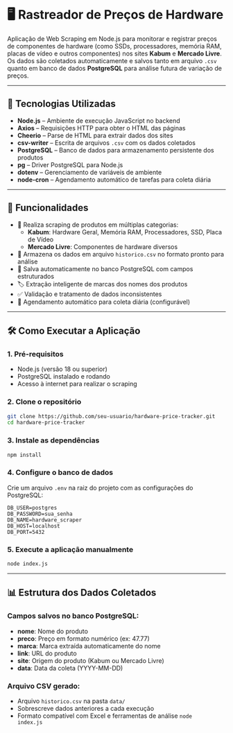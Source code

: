 # 🖥️ Rastreador de Preços de Hardware

Aplicação de Web Scraping em Node.js para monitorar e registrar preços de componentes de hardware (como SSDs, processadores, memória RAM, placas de vídeo e outros componentes) nos sites **Kabum** e **Mercado Livre**. Os dados são coletados automaticamente e salvos tanto em arquivo `.csv` quanto em banco de dados **PostgreSQL** para análise futura de variação de preços.

---

## 🚀 Tecnologias Utilizadas

- **Node.js** – Ambiente de execução JavaScript no backend
- **Axios** – Requisições HTTP para obter o HTML das páginas
- **Cheerio** – Parse de HTML para extrair dados dos sites
- **csv-writer** – Escrita de arquivos `.csv` com os dados coletados
- **PostgreSQL** – Banco de dados para armazenamento persistente dos produtos
- **pg** – Driver PostgreSQL para Node.js
- **dotenv** – Gerenciamento de variáveis de ambiente
- **node-cron** – Agendamento automático de tarefas para coleta diária

---

## 📌 Funcionalidades

- 🔎 Realiza scraping de produtos em múltiplas categorias:
  - **Kabum**: Hardware Geral, Memória RAM, Processadores, SSD, Placa de Vídeo
  - **Mercado Livre**: Componentes de hardware diversos
- 📁 Armazena os dados em arquivo `historico.csv` no formato pronto para análise
- 🎲 Salva automaticamente no banco PostgreSQL com campos estruturados
- 🏷️ Extração inteligente de marcas dos nomes dos produtos
- ✅ Validação e tratamento de dados inconsistentes
- 📅 Agendamento automático para coleta diária (configurável)

---

## 🛠️ Como Executar a Aplicação

### 1. Pré-requisitos
- Node.js (versão 18 ou superior)
- PostgreSQL instalado e rodando
- Acesso à internet para realizar o scraping

### 2. Clone o repositório
```bash
git clone https://github.com/seu-usuario/hardware-price-tracker.git
cd hardware-price-tracker
```

### 3. Instale as dependências
```bash
npm install
```

### 4. Configure o banco de dados
Crie um arquivo `.env` na raiz do projeto com as configurações do PostgreSQL:
```env
DB_USER=postgres
DB_PASSWORD=sua_senha
DB_NAME=hardware_scraper
DB_HOST=localhost
DB_PORT=5432
```

### 5. Execute a aplicação manualmente
```bash
node index.js
```

---

## 📊 Estrutura dos Dados Coletados

### Campos salvos no banco PostgreSQL:
- **nome**: Nome do produto
- **preco**: Preço em formato numérico (ex: 47.77)
- **marca**: Marca extraída automaticamente do nome
- **link**: URL do produto
- **site**: Origem do produto (Kabum ou Mercado Livre)
- **data**: Data da coleta (YYYY-MM-DD)

### Arquivo CSV gerado:
- Arquivo `historico.csv` na pasta `data/`
- Sobrescreve dados anteriores a cada execução
- Formato compatível com Excel e ferramentas de análise
<code>node index.js</code>